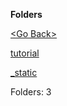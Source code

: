 **Folders**

[&lt;Go Back&gt;](../right.html)

[tutorial](tutorial/right.html)

[\_static](_static/right.html)

Folders: 3

